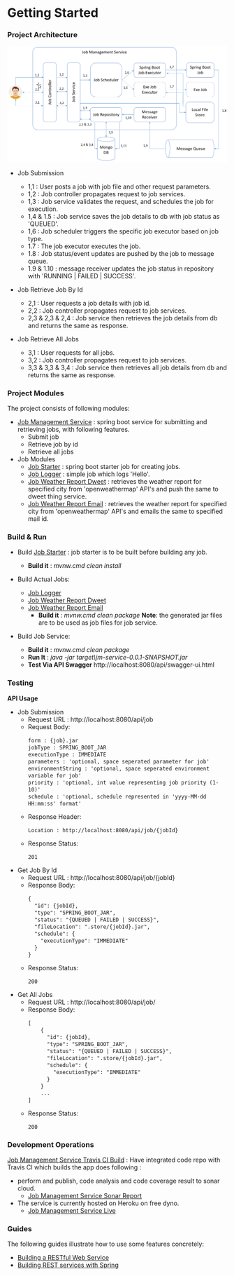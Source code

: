 # Getting Started

### Project Architecture

![Archtecture](./src/main/resources/doc/architecture.png)

* Job Submission
    * 1,1 : User posts a job with job file and other request parameters.
    * 1,2 : Job controller propagates request to job services.
    * 1,3 : Job service validates the request, and schedules the job for execution.
    * 1,4 & 1.5 : Job service  saves the job details to db with job status as 'QUEUED'.
    * 1,6 : Job scheduler triggers the specific job executor based on job type.
    * 1.7 : The job executor executes the job.
    * 1.8 : Job status/event updates are pushed by the job to message queue.
    * 1.9 & 1.10 : message receiver updates the job status in repository with 'RUNNING | FAILED | SUCCESS'.   

* Job Retrieve Job By Id 
    * 2,1 : User requests a job details with job id.
    * 2,2 : Job controller propagates request to job services.   
    * 2,3 & 2,3 & 2,4 : Job service then retrieves the job details from db and returns the same as response.   
    
* Job Retrieve All Jobs
    * 3,1 : User requests for all jobs.
    * 3,2 : Job controller propagates request to job services.   
    * 3,3 & 3,3 & 3,4 : Job service then retrieves all job details from db and returns the same as response. 
     
### Project Modules
The project consists of following modules:
* [Job Management Service](https://github.com/CaseStudy-JobManagement/jm-service) : spring boot service for submitting and retrieving jobs, with following features.
    * Submit job
    * Retrieve job by id
    * Retrieve all jobs
* Job Modules
    * [Job Starter](https://github.com/CaseStudy-JobManagement/jm-job-starter) : spring boot starter job for creating jobs. 
    * [Job Logger](https://github.com/CaseStudy-JobManagement/jm-job-logger) : simple job which logs 'Hello'. 
    * [Job Weather Report Dweet](https://github.com/CaseStudy-JobManagement/jm-job-weather-report-dweet) : retrieves the weather report for specified city from 'openweathermap' API's and push the same to dweet thing service. 
    * [Job Weather Report Email](https://github.com/CaseStudy-JobManagement/jm-job-weather-report-email) : retrieves the weather report for specified city from 'openweathermap' API's and emails the same to specified mail id.

### Build & Run
* Build [Job Starter](https://github.com/CaseStudy-JobManagement/jm-job-starter) : job starter is to be built before building any job.
    * **Build it** : *mvnw.cmd clean install*

* Build Actual Jobs:
    * [Job Logger](https://github.com/CaseStudy-JobManagement/jm-job-logger)  
    * [Job Weather Report Dweet](https://github.com/CaseStudy-JobManagement/jm-job-weather-report-dweet) 
    * [Job Weather Report Email](https://github.com/CaseStudy-JobManagement/jm-job-weather-report-email)
        * **Build it** : *mvnw.cmd clean package*
    **Note**: the generated jar files are to be used as job files for job service.

* Build Job Service:        
    * **Build it** : *mvnw.cmd clean package*
    * **Run It** : *java -jar target\jm-service-0.0.1-SNAPSHOT.jar*
    * **Test Via API Swagger** http://localhost:8080/api/swagger-ui.html

### Testing

**API Usage**
 * Job Submission 
     * Request URL : http://localhost:8080/api/job
     * Request Body:
        ```
        form : {job}.jar
        jobType : SPRING_BOOT_JAR
        executionType : IMMEDIATE
        parameters : 'optional, space seperated parameter for job'
        environmentString : 'optional, space seperated environment variable for job'
        priority : 'optional, int value representing job priority (1-10)' 
        schedule : 'optional, schedule represented in 'yyyy-MM-dd HH:mm:ss' format' 
        ```
     * Response Header:
        ```
        Location : http://localhost:8080/api/job/{jobId} 
        ```
     * Response Status:
        ```
        201
        ```
 * Get Job By Id
     * Request URL : http://localhost:8080/api/job/{jobId} 
     * Response Body:
        ```
        {
          "id": {jobId},
          "type": "SPRING_BOOT_JAR",
          "status": "{QUEUED | FAILED | SUCCESS}",
          "fileLocation": ".store/{jobId}.jar",
          "schedule": {
            "executionType": "IMMEDIATE"
          }
        }
        ```
     * Response Status:
        ```
        200
        ```
  * Get All Jobs 
      * Request URL : http://localhost:8080/api/job/ 
      * Response Body:
         ```
         [
             {
               "id": {jobId},
               "type": "SPRING_BOOT_JAR",
               "status": "{QUEUED | FAILED | SUCCESS}",
               "fileLocation": ".store/{jobId}.jar",
               "schedule": {
                 "executionType": "IMMEDIATE"
               }
             }
             ...
         ]
         ```
      * Response Status:
         ```
         200
         ```                 
### Development Operations
[Job Management Service Travis CI Build](https://travis-ci.org/CaseStudy-JobManagement/jm-service)
: Have integrated code repo with Travis CI which builds the app does following :

* perform and publish, code analysis and code coverage result to sonar cloud.
    * [Job Management Service Sonar Report](https://sonarcloud.io/dashboard?id=CaseStudy-JobManagement_jm-service)
* The service is currently hosted on Heroku on free dyno.
    * [Job Management Service Live](https://jm-service.herokuapp.com/api/swagger-ui.html)
    
### Guides
The following guides illustrate how to use some features concretely:

* [Building a RESTful Web Service](https://spring.io/guides/gs/rest-service/)
* [Building REST services with Spring](https://spring.io/guides/tutorials/bookmarks/)

